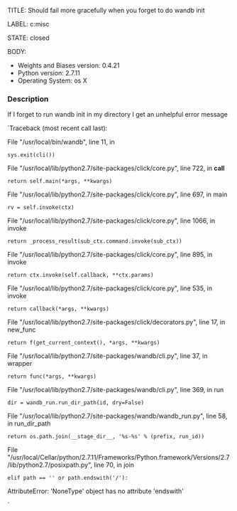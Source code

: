 TITLE:
Should fail more gracefully when you forget to do wandb init

LABEL:
c:misc

STATE:
closed

BODY:
* Weights and Biases version: 0.4.21
* Python version: 2.7.11
* Operating System: os X

### Description

If I forget to run wandb init in my directory I get an unhelpful error message

`Traceback (most recent call last):

  File "/usr/local/bin/wandb", line 11, in <module>

    sys.exit(cli())

  File "/usr/local/lib/python2.7/site-packages/click/core.py", line 722, in __call__

    return self.main(*args, **kwargs)

  File "/usr/local/lib/python2.7/site-packages/click/core.py", line 697, in main

    rv = self.invoke(ctx)

  File "/usr/local/lib/python2.7/site-packages/click/core.py", line 1066, in invoke

    return _process_result(sub_ctx.command.invoke(sub_ctx))

  File "/usr/local/lib/python2.7/site-packages/click/core.py", line 895, in invoke

    return ctx.invoke(self.callback, **ctx.params)

  File "/usr/local/lib/python2.7/site-packages/click/core.py", line 535, in invoke

    return callback(*args, **kwargs)

  File "/usr/local/lib/python2.7/site-packages/click/decorators.py", line 17, in new_func

    return f(get_current_context(), *args, **kwargs)

  File "/usr/local/lib/python2.7/site-packages/wandb/cli.py", line 37, in wrapper

    return func(*args, **kwargs)

  File "/usr/local/lib/python2.7/site-packages/wandb/cli.py", line 369, in run

    dir = wandb_run.run_dir_path(id, dry=False)

  File "/usr/local/lib/python2.7/site-packages/wandb/wandb_run.py", line 58, in run_dir_path

    return os.path.join(__stage_dir__, '%s-%s' % (prefix, run_id))

  File "/usr/local/Cellar/python/2.7.11/Frameworks/Python.framework/Versions/2.7/lib/python2.7/posixpath.py", line 70, in join

    elif path == '' or path.endswith('/'):

AttributeError: 'NoneType' object has no attribute 'endswith'

`

